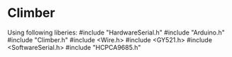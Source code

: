 # Climber
Using following liberies: 
 #include "HardwareSerial.h"
 #include "Arduino.h"
 #include "Climber.h"
 #include <Wire.h>
 #include <GY521.h> 
 #include <SoftwareSerial.h>
 #include "HCPCA9685.h"
